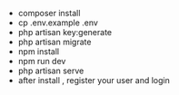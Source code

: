 - composer install
- cp .env.example .env
- php artisan key:generate
- php artisan migrate
- npm install
- npm run dev
- php artisan serve
- after install , register your user and login


